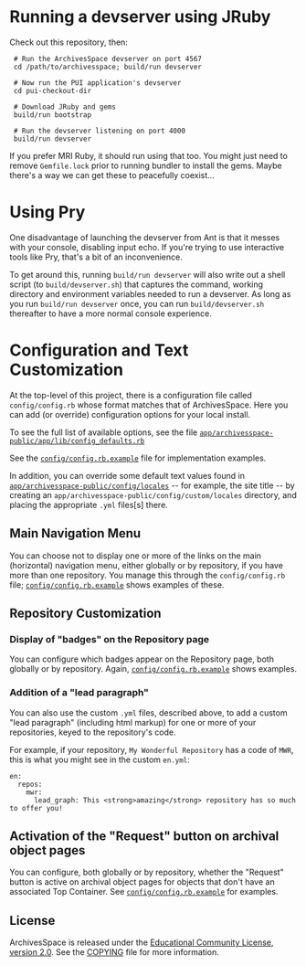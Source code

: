 # Running a devserver using JRuby

Check out this repository, then:

     # Run the ArchivesSpace devserver on port 4567
     cd /path/to/archivesspace; build/run devserver

     # Now run the PUI application's devserver
     cd pui-checkout-dir

     # Download JRuby and gems
     build/run bootstrap

     # Run the devserver listening on port 4000
     build/run devserver

If you prefer MRI Ruby, it should run using that too.  You might just
need to remove `Gemfile.lock` prior to running bundler to install the
gems.  Maybe there's a way we can get these to peacefully coexist...

# Using Pry

One disadvantage of launching the devserver from Ant is that it messes
with your console, disabling input echo.  If you're trying to use
interactive tools like Pry, that's a bit of an inconvenience.

To get around this, running `build/run devserver` will also write out
a shell script (to `build/devserver.sh`) that captures the command,
working directory and environment variables needed to run a
devserver.  As long as you run `build/run devserver` once, you can run
`build/devserver.sh` thereafter to have a more normal console
experience.

# Configuration and Text Customization

At the top-level of this project, there is a configuration file called
`config/config.rb` whose format matches that of ArchivesSpace.  Here
you can add (or override) configuration options for your local
install.

To see the full list of available options, see the file
[`app/archivesspace-public/app/lib/config_defaults.rb`](app/archivesspace-public/app/lib/config_defaults.rb)

See the [`config/config.rb.example`](config/config.rb.example) file for implementation examples.

In addition, you can override some default text values found in [`app/archivesspace-public/config/locales`](app/archivesspace-public/config/locales) -- for example, the site title -- by creating an 
`app/archivesspace-public/config/custom/locales` directory, and placing the appropriate `.yml` files[s] there.  


## Main Navigation Menu

You can choose not to display one or more of the links on the main (horizontal) navigation menu, 
either globally or by repository, if you have more than one repository.  You manage this through the
`config/config.rb` file; [`config/config.rb.example`](config/config.rb.example) shows examples of these.

## Repository Customization

### Display of "badges" on the Repository page

You can configure which badges appear on the Repository page, both globally or by repository.  Again,
[`config/config.rb.example`](config/config.rb.example) shows examples.

### Addition of a "lead paragraph"
 
You can also use the custom `.yml` files, described above, to add a custom "lead paragraph" (including html markup) for one or more of your repositories, keyed to the repository's code.  

For example, if your repository, `My Wonderful Repository` has a code of `MWR`, this is what you might see in the
custom `en.yml`:
```
en:
  repos:
    mwr:
      lead_graph: This <strong>amazing</strong> repository has so much to offer you!
```


## Activation of the "Request" button on archival object pages

You can configure, both globally or by repository, whether the "Request" button is active on 
archival object pages for objects that don't have an associated Top Container.
See [`config/config.rb.example`](config/config.rb.example) for examples.


## License

ArchivesSpace is released under the [Educational Community License,
version 2.0](http://opensource.org/licenses/ecl2.php). See the
[COPYING](COPYING) file for more information.
